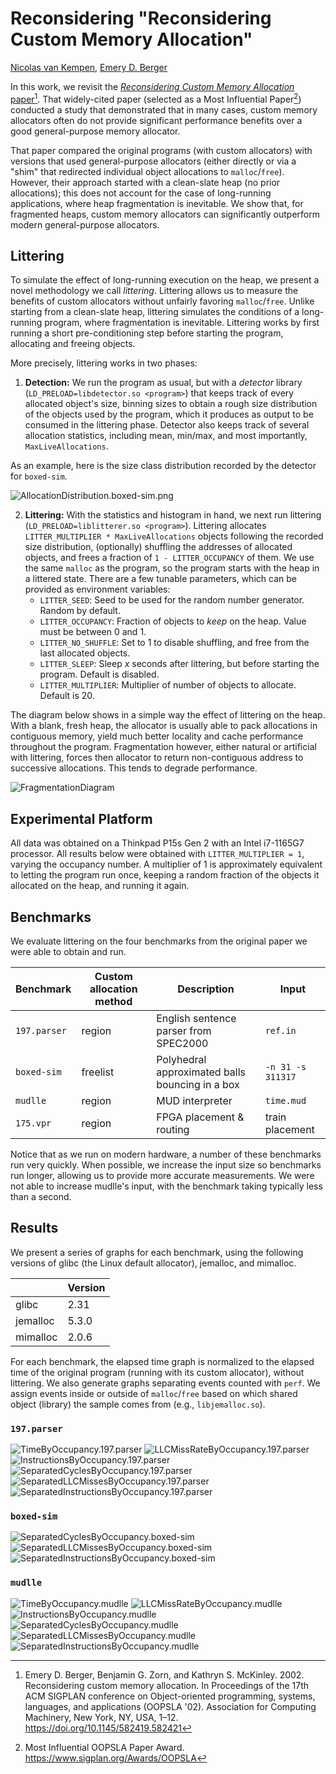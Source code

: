 # Reconsidering "Reconsidering Custom Memory Allocation"

[Nicolas van Kempen](https://nvankempen.com/), [Emery D. Berger](https://emeryberger.com/)

In this work, we revisit the [_Reconsidering Custom Memory Allocation_ paper](docs/berger-oopsla2002.pdf)[^1]. That
widely-cited paper (selected as a Most Influential Paper[^2]) conducted a study that demonstrated that in many cases,
custom memory allocators often do not provide significant performance benefits over a good general-purpose memory
allocator.

That paper compared the original programs (with custom allocators) with versions that used general-purpose allocators
(either directly or via a "shim" that redirected individual object allocations to `malloc`/`free`). However, their
approach started with a clean-slate heap (no prior allocations); this does not account for the case of long-running
applications, where heap fragmentation is inevitable. We show that, for fragmented heaps, custom memory allocators can
significantly outperform modern general-purpose allocators.

## Littering

To simulate the effect of long-running execution on the heap, we present a novel methodology we call _littering_.
Littering allows us to measure the benefits of custom allocators without unfairly favoring `malloc`/`free`. Unlike
starting from a clean-slate heap, littering simulates the conditions of a long-running program, where fragmentation is
inevitable. Littering works by first running a short pre-conditioning step before starting the program, allocating and
freeing objects.

More precisely, littering works in two phases:
 1. **Detection:** We run the program as usual, but with a _detector_ library (`LD_PRELOAD=libdetector.so <program>`)
    that keeps track of every allocated object's size, binning sizes to obtain a rough size distribution of the objects
    used by the program, which it produces as output to be consumed in the littering phase. Detector also keeps track of
    several allocation statistics, including mean, min/max, and most importantly, `MaxLiveAllocations`.

As an example, here is the size class distribution recorded by the detector for `boxed-sim`.

![AllocationDistribution.boxed-sim.png](graphs/AllocationDistribution.boxed-sim.png)

2. **Littering:** With the statistics and histogram in hand, we next run littering
    (`LD_PRELOAD=liblitterer.so <program>`). Littering allocates `LITTER_MULTIPLIER * MaxLiveAllocations` objects
    following the recorded size distribution, (optionally) shuffling the addresses of allocated objects, and frees a
    fraction of `1 - LITTER_OCCUPANCY` of them. We use the same `malloc` as the program, so the program starts with the
    heap in a littered state. There are a few tunable parameters, which can be provided as environment variables:
     -  `LITTER_SEED`: Seed to be used for the random number generator. Random by default.
     -  `LITTER_OCCUPANCY`: Fraction of objects to _keep_ on the heap. Value must be between 0 and 1.
     -  `LITTER_NO_SHUFFLE`: Set to 1 to disable shuffling, and free from the last allocated objects.
     -  `LITTER_SLEEP`: Sleep _x_ seconds after littering, but before starting the program. Default is disabled.
     -  `LITTER_MULTIPLIER`: Multiplier of number of objects to allocate. Default is 20.

The diagram below shows in a simple way the effect of littering on the heap. With a blank, fresh heap, the allocator is
usually able to pack allocations in contiguous memory, yield much better locality and cache performance throughout the
program. Fragmentation however, either natural or artificial with littering, forces then allocator to return
non-contiguous address to successive allocations. This tends to degrade performance.

![FragmentationDiagram](diagrams/FragmentationDiagram.svg)

## Experimental Platform

All data was obtained on a Thinkpad P15s Gen 2 with an Intel i7-1165G7 processor. All results below were obtained with
`LITTER_MULTIPLIER = 1`, varying the occupancy number. A multiplier of 1 is approximately equivalent to letting the
program run once, keeping a random fraction of the objects it allocated on the heap, and running it again.

## Benchmarks

We evaluate littering on the four benchmarks from the original paper we were able to obtain and run.

| Benchmark    | Custom allocation method | Description                                     | Input             |
|--------------|--------------------------|-------------------------------------------------|-------------------|
| `197.parser` | region                   | English sentence parser from SPEC2000           | `ref.in`          |
| `boxed-sim`  | freelist                 | Polyhedral approximated balls bouncing in a box | `-n 31 -s 311317` |
| `mudlle`     | region                   | MUD interpreter                                 | `time.mud`        |
| `175.vpr`    | region                   | FPGA placement & routing                        | train placement   |

Notice that as we run on modern hardware, a number of these benchmarks run very quickly. When possible, we increase the
input size so benchmarks run longer, allowing us to provide more accurate measurements. We were not able to increase
mudlle's input, with the benchmark taking typically less than a second.

## Results

We present a series of graphs for each benchmark, using the following versions of glibc (the Linux default allocator),
jemalloc, and mimalloc.

|          | Version |
|----------|---------|
| glibc    | 2.31    |
| jemalloc | 5.3.0   |
| mimalloc | 2.0.6   |

For each benchmark, the elapsed time graph is normalized to the elapsed time of the original program (running with its
custom allocator), without littering. We also generate graphs separating events counted with `perf`. We assign events
inside or outside of `malloc`/`free` based on which shared object (library) the sample comes from (e.g.,
`libjemalloc.so`).

### `197.parser`

![TimeByOccupancy.197.parser](graphs/TimeByOccupancy.197.parser.png)
![LLCMissRateByOccupancy.197.parser](graphs/LLCMissRateByOccupancy.197.parser.png)
![InstructionsByOccupancy.197.parser](graphs/InstructionsByOccupancy.197.parser.png)
![SeparatedCyclesByOccupancy.197.parser](graphs/SeparatedCyclesByOccupancy.197.parser.png)
![SeparatedLLCMissesByOccupancy.197.parser](graphs/SeparatedLLCMissesByOccupancy.197.parser.png)
![SeparatedInstructionsByOccupancy.197.parser](graphs/SeparatedInstructionsByOccupancy.197.parser.png)

### `boxed-sim`

![SeparatedCyclesByOccupancy.boxed-sim](graphs/SeparatedCyclesByOccupancy.boxed-sim.png)
![SeparatedLLCMissesByOccupancy.boxed-sim](graphs/SeparatedLLCMissesByOccupancy.boxed-sim.png)
![SeparatedInstructionsByOccupancy.boxed-sim](graphs/SeparatedInstructionsByOccupancy.boxed-sim.png)

### `mudlle`

![TimeByOccupancy.mudlle](graphs/TimeByOccupancy.mudlle.png)
![LLCMissRateByOccupancy.mudlle](graphs/LLCMissRateByOccupancy.mudlle.png)
![InstructionsByOccupancy.mudlle](graphs/InstructionsByOccupancy.mudlle.png)
![SeparatedCyclesByOccupancy.mudlle](graphs/SeparatedCyclesByOccupancy.mudlle.png)
![SeparatedLLCMissesByOccupancy.mudlle](graphs/SeparatedLLCMissesByOccupancy.mudlle.png)
![SeparatedInstructionsByOccupancy.mudlle](graphs/SeparatedInstructionsByOccupancy.mudlle.png)


[^1]: Emery D. Berger, Benjamin G. Zorn, and Kathryn S. McKinley. 2002. Reconsidering custom memory allocation. In Proceedings of the 17th ACM SIGPLAN conference on Object-oriented programming, systems, languages, and applications (OOPSLA '02). Association for Computing Machinery, New York, NY, USA, 1–12. https://doi.org/10.1145/582419.582421
[^2]: Most Influential OOPSLA Paper Award. https://www.sigplan.org/Awards/OOPSLA
